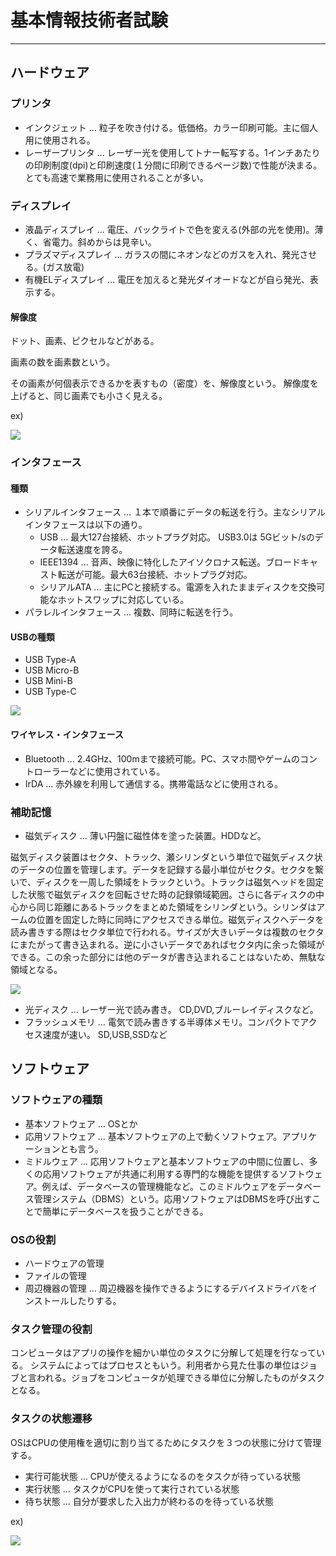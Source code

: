 # 基本情報技術者試験

---

## ハードウェア

### プリンタ
- インクジェット ... 粒子を吹き付ける。低価格。カラー印刷可能。主に個人用に使用される。
- レーザープリンタ ... レーザー光を使用してトナー転写する。1インチあたりの印刷制度(dpi)と印刷速度(１分間に印刷できるページ数)で性能が決まる。とても高速で業務用に使用されることが多い。

### ディスプレイ
- 液晶ディスプレイ ... 電圧、バックライトで色を変える(外部の光を使用)。薄く、省電力。斜めからは見辛い。
- プラズマディスプレイ ... ガラスの間にネオンなどのガスを入れ、発光させる。(ガス放電)
- 有機ELディスプレイ ... 電圧を加えると発光ダイオードなどが自ら発光、表示する。

#### 解像度
ドット、画素、ピクセルなどがある。

画素の数を画素数という。

その画素が何個表示できるかを表すもの（密度）を、解像度という。
解像度を上げると、同じ画素でも小さく見える。

ex)

![](https://av.jpn.support.panasonic.com/support/dsc/knowhow/common/img/l26/26_3_01.jpg)

### インタフェース

#### 種類

- シリアルインタフェース ... １本で順番にデータの転送を行う。主なシリアルインタフェースは以下の通り。
  - USB ... 最大127台接続、ホットプラグ対応。 USB3.0は 5Gビット/sのデータ転送速度を誇る。
  - IEEE1394 ... 音声、映像に特化したアイソクロナス転送。ブロードキャスト転送が可能。最大63台接続、ホットプラグ対応。
  - シリアルATA ... 主にPCと接続する。電源を入れたままディスクを交換可能なホットスワップに対応している。
- パラレルインタフェース ... 複数、同時に転送を行う。

#### USBの種類
- USB Type-A
- USB Micro-B
- USB Mini-B
- USB Type-C

![](http://support.bunsosha.com/mailmag/images/201812/imasara.jpg)

#### ワイヤレス・インタフェース
- Bluetooth ... 2.4GHz、100mまで接続可能。PC、スマホ間やゲームのコントローラーなどに使用されている。
- IrDA ... 赤外線を利用して通信する。携帯電話などに使用される。

### 補助記憶
- 磁気ディスク ... 薄い円盤に磁性体を塗った装置。HDDなど。

磁気ディスク装置はセクタ、トラック、瀬シリンダという単位で磁気ディスク状のデータの位置を管理します。データを記録する最小単位がセクタ。セクタを繋いで、ディスクを一周した領域をトラックという。トラックは磁気ヘッドを固定した状態で磁気ディスクを回転させた時の記録領域範囲。さらに各ディスクの中心から同じ距離にあるトラックをまとめた領域をシリンダという。シリンダはアームの位置を固定した時に同時にアクセスできる単位。磁気ディスクへデータを読み書きする際はセクタ単位で行われる。サイズが大きいデータは複数のセクタにまたがって書き込まれる。逆に小さいデータであればセクタ内に余った領域ができる。この余った部分には他のデータが書き込まれることはないため、無駄な領域となる。

![](https://www.atmarkit.co.jp/fwin2k/experiments/defragment/defrag_fig1.gif)

- 光ディスク ... レーザー光で読み書き。 CD,DVD,ブルーレイディスクなど。
- フラッシュメモリ ... 電気で読み書きする半導体メモリ。コンパクトでアクセス速度が速い。 SD,USB,SSDなど

## ソフトウェア

### ソフトウェアの種類
- 基本ソフトウェア ... OSとか
- 応用ソフトウェア ... 基本ソフトウェアの上で動くソフトウェア。アプリケーションとも言う。 
- ミドルウェア ... 応用ソフトウェアと基本ソフトウェアの中間に位置し、多くの応用ソフトウェアが共通に利用する専門的な機能を提供するソフトウェア。例えば、データベースの管理機能など。このミドルウェアをデータベース管理システム（DBMS）という。応用ソフトウェアはDBMSを呼び出すことで簡単にデータベースを扱うことができる。

### OSの役割
- ハードウェアの管理
- ファイルの管理
- 周辺機器の管理 ... 周辺機器を操作できるようにするデバイスドライバをインストールしたりする。

### タスク管理の役割
コンピュータはアプリの操作を細かい単位のタスクに分解して処理を行なっている。
システムによってはプロセスともいう。利用者から見た仕事の単位はジョブと言われる。ジョブをコンピュータが処理できる単位に分解したものがタスクとなる。

### タスクの状態遷移
OSはCPUの使用権を適切に割り当てるためにタスクを３つの状態に分けて管理する。

- 実行可能状態 ... CPUが使えるようになるのをタスクが待っている状態
- 実行状態 ... タスクがCPUを使って実行されている状態
- 待ち状態 ... 自分が要求した入出力が終わるのを待っている状態

ex)

![](http://www.kumikomi.net/archives/2008/12/32rtos/zu08_01.gif)


